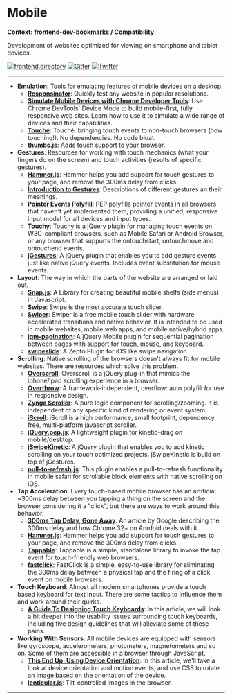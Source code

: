 # Mobile

**Context: [frontend-dev-bookmarks](../README.md) / Compatibility**

Development of websites optimized for viewing on smartphone and tablet devices.

[![frontend.directory](https://img.shields.io/badge/frontend-directory-blue.svg?style=flat-square)](http://frontend.directory/)
[![Gitter](https://img.shields.io/gitter/room/dypsilon/frontend-dev-bookmarks.svg?style=flat-square&maxAge=2592000)](https://gitter.im/dypsilon/frontend-dev-bookmarks)
[![Twitter](https://img.shields.io/badge/follow-twitter-55acee.svg?style=flat-square)](https://twitter.com/FrontendDir)

-----------------------------------------

* **Emulation**: Tools for emulating features of mobile devices on a desktop.
    - **[Responsinator](http://www.responsinator.com/)**: Quickly test any website in popular resolutions.
    - **[Simulate Mobile Devices with Chrome Developer Tools](https://developers.google.com/web/tools/chrome-devtools/iterate/device-mode/?hl=en)**: Use Chrome DevTools' Device Mode to build mobile-first, fully responsive web sites. Learn how to use it to simulate a wide range of devices and their capabilities.
    - **[Touché](https://github.com/davidcalhoun/touche)**: Touché: bringing touch events to non-touch browsers (how touching!). No dependencies. No code bloat.
    - **[thumbs.js](http://mwbrooks.github.io/thumbs.js/)**: Adds touch support to your browser.
* **Gestures**: Resources for working with touch mechanics (what your fingers do on the screen) and touch activities (results of specific gestures).
    - **[Hammer.js](http://hammerjs.github.io/)**: Hammer helps you add support for touch gestures to your page, and remove the 300ms delay from clicks.
    - **[Introduction to Gestures](https://www.google.com/design/spec/patterns/gestures.html)**: Descriptions of different gestures an their meanings.
    - **[Pointer Events Polyfill](https://github.com/jquery/PEP)**: PEP polyfills pointer events in all browsers that haven't yet implemented them, providing a unified, responsive input model for all devices and input types.
    - **[Touchy](https://github.com/HotStudio/touchy)**: Touchy is a jQuery plugin for managing touch events on W3C-compliant browsers, such as Mobile Safari or Android Browser, or any browser that supports the ontouchstart, ontouchmove and ontouchend events.
    - **[jGestures](http://jgestures.codeplex.com/)**: A jQuery plugin that enables you to add gesture events just like native jQuery events. Includes event substitution for mouse events.
* **Layout**: The way in which the parts of the website are arranged or laid out.
    - **[Snap.js](https://github.com/jakiestfu/Snap.js)**: A Library for creating beautiful mobile shelfs (side menus) in Javascript.
    - **[Swipe](https://github.com/thebird/swipe)**: Swipe is the most accurate touch slider.
    - **[Swiper](http://idangero.us/swiper/)**: Swiper is a free mobile touch slider with hardware accelerated transitions and  native behavior. It is intended to be used in mobile websites, mobile web apps, and mobile native/hybrid apps.
    - **[jqm-pagination](https://github.com/filamentgroup/jqm-pagination)**: A jQuery Mobile plugin for sequential pagination between pages with support for touch, mouse, and keyboard.
    - **[swipeslide](https://github.com/max-power/swipeslide)**: A Zepto Plugin for iOS like swipe navigation.
* **Scrolling**: Native scrolling of the browsers doesn't always fit for mobile websites. There are resources which solve this problem.
    - **[Overscroll](https://github.com/azoff/overscroll)**: Overscroll is a jQuery plug-in that mimics the iphone/ipad scrolling experience in a browser.
    - **[Overthrow](https://www.filamentgroup.com/lab/overthrow.html)**: A framework-independent, overflow: auto polyfill for use in responsive design.
    - **[Zynga Scroller](https://github.com/zynga/scroller)**: A pure logic component for scrolling/zooming. It is independent of any specific kind of rendering or event system.
    - **[iScroll](http://iscrolljs.com/)**: iScroll is a high performance, small footprint, dependency free, multi-platform javascript scroller.
    - **[jQuery.pep.js](http://pep.briangonzalez.org/)**: A lightweight plugin for kinetic-drag on mobile/desktop.
    - **[jSwipeKinetic](http://jswipekinetic.codeplex.com/)**: A jQuery plugin that enables you to add kinetic scrolling on your touch optimized projects. jSwipeKinetic is build on top of jGestures.
    - **[pull-to-refresh.js](https://github.com/visiongeist/pull-to-refresh-js)**: This plugin enables a pull-to-refresh functionality in mobile safari for scrollable block elements with native scrolling on iOS.
* **Tap Acceleration**: Every touch-based mobile browser has an artificial ~300ms delay between you tapping a thing on the screen and the browser considering it a "click", but there are ways to work around this behavior.
    - **[300ms Tap Delay, Gone Away](https://developers.google.com/web/updates/2013/12/300ms-tap-delay-gone-away)**: An article by Google describing the 300ms delay and how Chrome 32+ on Anrdoid deals with it.
    - **[Hammer.js](http://hammerjs.github.io/)**: Hammer helps you add support for touch gestures to your page, and remove the 300ms delay from clicks.
    - **[Tappable](http://cheeaun.github.io/tappable/)**: Tappable is a simple, standalone library to invoke the tap event for touch-friendly web browsers.
    - **[fastclick](https://github.com/ftlabs/fastclick)**: FastClick is a simple, easy-to-use library for eliminating the 300ms delay between a physical tap and the firing of a click event on mobile browsers.
* **Touch Keyboard**: Almost all modern smartphones provide a touch based keyboard for text input. There are some tactics to influence them and work around their quirks.
    - **[A Guide To Designing Touch Keyboards](https://www.smashingmagazine.com/2013/08/guide-to-designing-touch-keyboards-with-cheat-sheet/)**: In this article, we will look a bit deeper into the usability issues surrounding touch keyboards, including five design guidelines that will alleviate some of these pains.
* **Working With Sensors**: All mobile devices are equipped with sensors like gyroscope, accelerometers, photometers, magnetometers and so on. Some of them are accessible in a browser through JavaScript.
    - **[This End Up: Using Device Orientation](http://www.html5rocks.com/en/tutorials/device/orientation/)**: In this article, we'll take a look at device orientation and motion events, and use CSS to rotate an image based on the orientation of the device.
    - **[lenticular.js](http://lenticular.attasi.com/)**: Tilt-controlled images in the browser.

------------------
